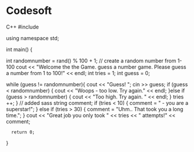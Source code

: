 # Codesoft
C++ 
#include <iostream>

using namespace std;

int main()
{

   int randomnumber = rand() % 100 + 1; // create a random number from 1-100
   cout << "Welcome the the Game. guess a number game. Please guess a number from 1 to 100!" << endl;
   int tries = 1;
   int guess = 0;


   while (guess != randomnumber){
        cout << "Guess! ";
        cin >> guess;
            if (guess < randomnumber) {
                cout << "Woops - too low. Try again." << endl;
            }else if (guess > randomnumber) {
                cout << "Too high. Try again. "  << endl;
            }
        tries ++;
        }
        // added sass
        string comment;
        if (tries < 10) {
            comment = " - you are a superstar!";
        } else if (tries > 30) {
            comment = "Uhm.. That took you a long time.";
        }
        cout << "Great job you only took " << tries << " attempts!" << comment;

      return 0;
}
